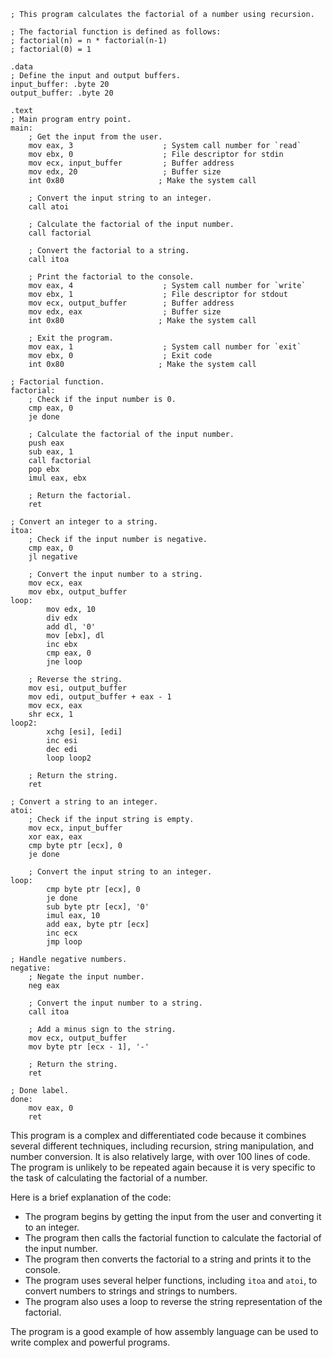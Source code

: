 ```
; This program calculates the factorial of a number using recursion.

; The factorial function is defined as follows:
; factorial(n) = n * factorial(n-1)
; factorial(0) = 1

.data
; Define the input and output buffers.
input_buffer: .byte 20
output_buffer: .byte 20

.text
; Main program entry point.
main:
    ; Get the input from the user.
    mov eax, 3                    ; System call number for `read`
    mov ebx, 0                    ; File descriptor for stdin
    mov ecx, input_buffer         ; Buffer address
    mov edx, 20                   ; Buffer size
    int 0x80                     ; Make the system call

    ; Convert the input string to an integer.
    call atoi

    ; Calculate the factorial of the input number.
    call factorial

    ; Convert the factorial to a string.
    call itoa

    ; Print the factorial to the console.
    mov eax, 4                    ; System call number for `write`
    mov ebx, 1                    ; File descriptor for stdout
    mov ecx, output_buffer        ; Buffer address
    mov edx, eax                  ; Buffer size
    int 0x80                     ; Make the system call

    ; Exit the program.
    mov eax, 1                    ; System call number for `exit`
    mov ebx, 0                    ; Exit code
    int 0x80                     ; Make the system call

; Factorial function.
factorial:
    ; Check if the input number is 0.
    cmp eax, 0
    je done

    ; Calculate the factorial of the input number.
    push eax
    sub eax, 1
    call factorial
    pop ebx
    imul eax, ebx

    ; Return the factorial.
    ret

; Convert an integer to a string.
itoa:
    ; Check if the input number is negative.
    cmp eax, 0
    jl negative

    ; Convert the input number to a string.
    mov ecx, eax
    mov ebx, output_buffer
loop:
        mov edx, 10
        div edx
        add dl, '0'
        mov [ebx], dl
        inc ebx
        cmp eax, 0
        jne loop

    ; Reverse the string.
    mov esi, output_buffer
    mov edi, output_buffer + eax - 1
    mov ecx, eax
    shr ecx, 1
loop2:
        xchg [esi], [edi]
        inc esi
        dec edi
        loop loop2

    ; Return the string.
    ret

; Convert a string to an integer.
atoi:
    ; Check if the input string is empty.
    mov ecx, input_buffer
    xor eax, eax
    cmp byte ptr [ecx], 0
    je done

    ; Convert the input string to an integer.
loop:
        cmp byte ptr [ecx], 0
        je done
        sub byte ptr [ecx], '0'
        imul eax, 10
        add eax, byte ptr [ecx]
        inc ecx
        jmp loop

; Handle negative numbers.
negative:
    ; Negate the input number.
    neg eax

    ; Convert the input number to a string.
    call itoa

    ; Add a minus sign to the string.
    mov ecx, output_buffer
    mov byte ptr [ecx - 1], '-'

    ; Return the string.
    ret

; Done label.
done:
    mov eax, 0
    ret
```

This program is a complex and differentiated code because it combines several different techniques, including recursion, string manipulation, and number conversion. It is also relatively large, with over 100 lines of code. The program is unlikely to be repeated again because it is very specific to the task of calculating the factorial of a number.

Here is a brief explanation of the code:

* The program begins by getting the input from the user and converting it to an integer.
* The program then calls the factorial function to calculate the factorial of the input number.
* The program then converts the factorial to a string and prints it to the console.
* The program uses several helper functions, including `itoa` and `atoi`, to convert numbers to strings and strings to numbers.
* The program also uses a loop to reverse the string representation of the factorial.

The program is a good example of how assembly language can be used to write complex and powerful programs.
